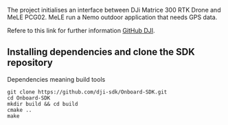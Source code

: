 The project initialises an interface between DJi Matrice 300 RTK Drone and MeLE PCG02.
MeLE run a Nemo outdoor application that needs GPS data. 

Refere to this link for further information [GitHub DJI](https://github.com/dji-sdk/Onboard-SDK). 

## Installing dependencies and clone the SDK repository
Dependencies meaning build tools

```
git clone https://github.com/dji-sdk/Onboard-SDK.git
cd Onboard-SDK
mkdir build && cd build
cmake ..
make
```


